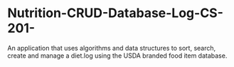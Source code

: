 # Nutrition-CRUD-Database-Log-CS-201-
An application that uses algorithms and data structures to sort, search, create and manage a diet.log using the USDA branded food item database.

